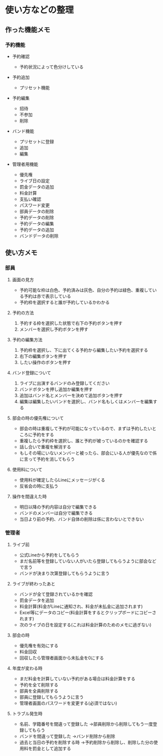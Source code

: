 # 使い方などの整理  

## 作った機能メモ

### 予約機能　　

* 予約確認
  * 予約状況によって色分けしている
* 予約追加
  * プリセット機能
* 予約編集
  * 招待
  * 不参加
  * 削除

* バンド機能
  * プリセットに登録
  * 追加
  * 編集

* 管理者用機能
  * 優先権
  * ライブ日の設定
  * 罰金データの追加
  * 料金計算
  * 支払い確認
  * パスワード変更
  * 部員データの削除
  * 予約データの削除
  * 予約データの編集
  * 予約データの追加
  * バンドデータの削除

## 使い方メモ

### 部員  

1. 画面の見方  
   * 予約可能な枠は白色、予約済みは灰色、自分の予約は緑色、重複している予約は赤で表示している
   * 予約枠を選択すると誰が予約しているかわかる

2. 予約の方法  
   1. 予約する枠を選択した状態で右下の予約ボタンを押す
   2. メンバーを選択し予約ボタンを押す

3. 予約の編集方法
   1. 予約枠を選択し、下に出てくる予約から編集したい予約を選択する
   2. 右下の編集ボタンを押す
   3. したい操作のボタンを押す

4. バンド登録について
   1. ライブに出演するバンドのみ登録してください
   2. バンドボタンを押し追加か編集を押す
   3. 追加はバンド名とメンバーを決めて追加ボタンを押す
   4. 編集は編集したいバンドを選択し、バンド名もしくはメンバーを編集する

5. 部会の時の優先権について
   * 部会の時は重複して予約が可能になっているので、まずは予約したいところに予約をする
   * 重複したら予約枠を選択し、誰と予約が被っているのかを確認する
   * 話し合いで重複を解消する
   * もしその場にいないメンバーと被ったら、部会にいる人が優先なので係に言って予約を消してもらう

6. 使用料について
   * 使用料が確定したらLineにメッセージがくる
   * 反省会の時に支払う

7. 操作を間違えた時
   * 明日以降の予約内容は自分で編集できる
   * バンドのメンバーは自分で編集できる
   * 当日より前の予約、バンド自体の削除は係に言わないとできない

### 管理者

1. ライブ前
   * 公式Lineから予約をしてもらう
   * まだ名前等を登録していない人がいたら登録してもらうように部会などで言う
   * バンドが決まり次第登録してもらうように言う

2. ライブが終わったあと
   * バンドが全て登録されているかを確認
   * 罰金データを追加
   * 料金計算(料金がLineに通知され、料金が未払金に追加されます)
   * Excel等にデータのコピー(料金計算をするとクリップボードにコピーされます)
   * 次のライブの日を設定する(これは料金計算のためのメモに過ぎない)

3. 部会の時
   * 優先権を有効にする
   * 料金回収
   * 回収したら管理者画面から未払金を0にする

4. 年度が変わる時
   * まだ料金を計算していない予約がある場合は料金計算をする
   * 予約を全て削除する
   * 部員を全員削除する
   * 部員に登録してもらうように言う
   * 管理者画面のパスワードを変更する(必須ではない)

5. トラブル発生時
   * 名前、学籍番号を間違って登録した →部員削除から削除してもう一度登録してもらう
   * バンドを間違って登録した →バンド削除から削除
   * 過去と当日の予約を削除する時 →予約削除から削除し、削除した分の使用料を罰金として追加する
